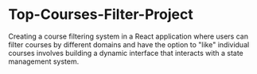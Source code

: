 # Top-Courses-Filter-Project
Creating a course filtering system in a React application where users can filter courses by different domains and have the option to "like" individual courses involves building a dynamic interface that interacts with a state management system. 
